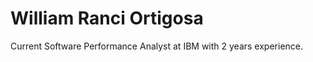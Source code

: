 # William Ranci Ortigosa

Current Software Performance Analyst at IBM with 2 years experience.

<!---
William-Ranci-Ortigosa/William-Ranci-Ortigosa is a ✨ special ✨ repository because its `README.md` (this file) appears on your GitHub profile.
You can click the Preview link to take a look at your changes.
--->
